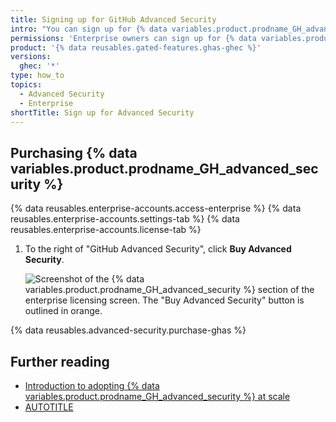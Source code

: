 ```yaml
---
title: Signing up for GitHub Advanced Security
intro: "You can sign up for {% data variables.product.prodname_GH_advanced_security %} from your enterprise account's settings to take advantage of extra security features that {% data variables.product.prodname_dotcom %} makes available to customers under a {% data variables.product.prodname_GH_advanced_security %} license."
permissions: 'Enterprise owners can sign up for {% data variables.product.prodname_GH_advanced_security %}.'
product: '{% data reusables.gated-features.ghas-ghec %}'
versions:
  ghec: '*'
type: how_to
topics:
  - Advanced Security
  - Enterprise
shortTitle: Sign up for Advanced Security
---
```

## Purchasing {% data variables.product.prodname_GH_advanced_security %}

{% data reusables.enterprise-accounts.access-enterprise %}
{% data reusables.enterprise-accounts.settings-tab %}
{% data reusables.enterprise-accounts.license-tab %}
1. To the right of "GitHub Advanced Security", click **Buy Advanced Security**.

   ![Screenshot of the {% data variables.product.prodname_GH_advanced_security %} section of the enterprise licensing screen. The "Buy Advanced Security" button is outlined in orange.](/assets/images/help/enterprises/ghas-buy-advanced-security-button.png)

{% data reusables.advanced-security.purchase-ghas %}

## Further reading

* [Introduction to adopting {% data variables.product.prodname_GH_advanced_security %} at scale](/code-security/adopting-github-advanced-security-at-scale/introduction-to-adopting-github-advanced-security-at-scale)
* [AUTOTITLE](/code-security/securing-your-organization/introduction-to-securing-your-organization-at-scale/about-enabling-security-features-at-scale)
